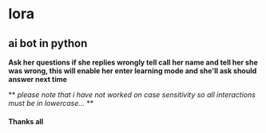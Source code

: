 # lora

## ai bot in python

**Ask her questions if she replies wrongly tell call her name and tell her she was wrong, 
this will enable her enter learning mode and she'll ask should answer next time**

** *please note that i have not worked on case sensitivity so all interactions must be in lowercase...* **

#### Thanks all
